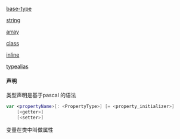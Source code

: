 [base-type](./base-type.md)

[string](./string.md)

[array](./array.md)

[class](./class.md)

[inline](./inline.md)

[typealias](./typealias.md)  



#### 声明

类型声明是基于pascal 的语法  

```kotlin
var <propertyName>[: <PropertyType>] [= <property_initializer>]
    [<getter>]
    [<setter>]
```

变量在类中叫做属性
